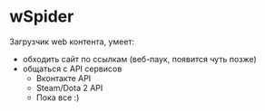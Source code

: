 # wSpider

Загрузчик web контента, умеет:
- обходить сайт по ссылкам (веб-паук, появится чуть позже)
- общаться с API сервисов
  * Вконтакте API
  * Steam/Dota 2 API
  * Пока все :)
